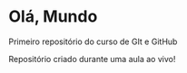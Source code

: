 # Olá, Mundo
 Primeiro repositório do curso de GIt e GitHub

Repositório criado durante uma aula ao vivo!